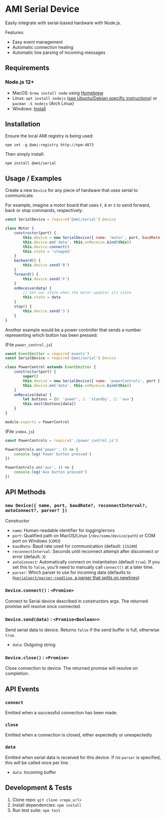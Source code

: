 AMI Serial Device
=================

Easily integrate with serial-based hardware with Node.js.

Features:

 * Easy event management
 * Automatic connection healing
 * Automatic line parsing of incoming messages

Requirements
------------

### Node.js 12+

 * MacOS: `brew install node` using [Homebrew](http://brew.sh/)
 * Linux: `apt install nodejs` ([see Ubuntu/Debian specific instructions](https://nodejs.org/en/download/package-manager/#debian-and-ubuntu-based-linux-distributions)) or `pacman -S nodejs` (Arch Linux)
 * Windows: [Install](https://nodejs.org/en/download/)

Installation
------------

Ensure the local AMI registry is being used:

```shell
npm set -g @ami:registry http://npm:4873
```

Then simply install:

```shell
npm install @ami/serial
```

Usage / Examples
----------------

Create a new `Device` for any piece of hardware that uses serial to communicate.

For example, imagine a motor board that uses `F`, `B` or `S` to send forward, back or stop commands, respectively:

```javascript
const SerialDevice = require('@ami/serial').Device

class Motor {
    constructor(port) {
        this.device = new SerialDevice({ name: 'motor', port, baudRate: 57600, autoConnect: false })
        this.device.on('data', this.onReceive.bind(this))
        this.device.connect()
        this.state = 'stopped'
    }
    backward() {
        this.device.send('B')
    }
    forward() {
        this.device.send('F')
    }
    onReceive(data) {
        // Set our state when the motor updates its state
        this.state = data
    }
    stop() {
        this.device.send('S')
    }
}
```

Another example would be a power controller that sends a number representing which button has been pressed:

(File `power_control.js`)

```javascript
const EventEmitter = require('events')
const SerialDevice = require('@ami/serial').Device

class PowerControl extends EventEmitter {
    constructor(port) {
        super()
        this.device = new SerialDevice({ name: 'powerControls', port })
        this.device.on('data', this.onReceive.bind(this))
    }
    onReceive(data) {
        let buttons = {0: 'power', 1: 'standby', 2: 'aux'}
        this.emit(buttons[data])
    }
}

module.exports = PowerControl
```

(File `index.js`)

```javascript
const PowerControls = require('./power_control.js')

PowerControls.on('power', () => {
    console.log('Power button pressed')
})

PowerControls.on('aux', () => {
    console.log('Aux button pressed')
})
```

API Methods
-----------

### `new Device({ name, port, baudRate?, reconnectInterval?, autoConnect?, parser? })`

Constructor

  * `name`: Human-readable identifier for logging/errors
  * `port`: Qualified path on MacOS/Linux (`/dev/some/device/path`) or COM port on Windows (`COM3`)
  * `baudRate`: Baud rate used for communication (default: `115200`)
  * `reconnectInterval`: Seconds until reconnect attempt after disconnect or error (default: `3`)
  * `autoConnect`: Automatically connect on instantiation (default `true`). If you set this to `false`, you'll need to manually call `connect()` at a later time.
  * `parser`: Which parser to use for incoming data (defaults to [`@serialport/parser-readline`, a parser that splits on newlines](https://serialport.io/docs/api-parser-readline))

### `Device.connect()` : `<Promise>`

Connect to Serial device described in constructors args. The returned promise will resolve once connected.

### `Device.send(data)` : `<Promise<Boolean>>`

Send serial data to device. Returns `false` if the send buffer is full, otherwise `true`.

  * `data`: Outgoing string

### `Device.close()` : `<Promise>`

Close connection to device. The returned promise will resolve on completion.

API Events
----------

### `connect`

Emitted when a successful connection has been made.

### `close`

Emitted when a connection is closed, either expectedly or unexpectedly

### `data`

Emitted when serial data is received for this device. If no `parser` is specified, this will be called once per line.

  * `data`: Incoming buffer

Development & Tests
-------------------

1. Clone repo: `git clone <repo_url>`
2. Install dependencies: `npm install`
3. Run test suite: `npm test`
